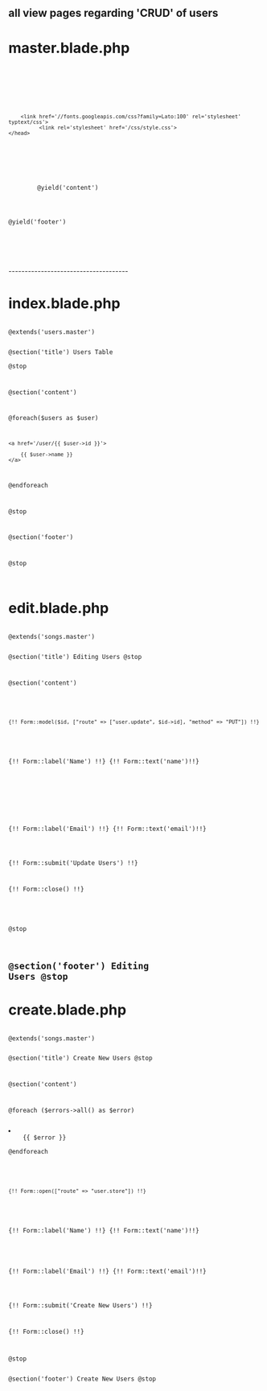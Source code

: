 ## all view pages regarding 'CRUD' of users

# master.blade.php
<code>
<!DOCTYPE html>
<html>
    <head>
        <title>
             @yield('title')
        </title>

        <link href='//fonts.googleapis.com/css?family=Lato:100' rel='stylesheet' typtext/css'>
              <link rel='stylesheet' href='/css/style.css'>        
    </head>
<body>

<div id="container">
	<div id="body">
		@yield('content')
        </div>
	<p class="footer">@yield('footer')</p>
</div>

</body>
</html>
</code>
-------------------------------------

# index.blade.php
<code>
@extends('users.master')

@section('title')
   Users Table   
@stop

@section('content')

@foreach($users as $user)
    

    <a href='/user/{{ $user->id }}'>
        
        {{ $user->name }}
    </a>

@endforeach

@stop

@section('footer')

@stop

</code>

# edit.blade.php
<code>
@extends('songs.master')

@section('title')
   Editing Users 
@stop

@section('content')


<div class="form-group">
    
    {!! Form::model($id, ["route" => ["user.update", $id->id], "method" => "PUT"]) !!}
    
<div class="form-group">

{!! Form::label('Name') !!} {!! Form::text('name')!!}
</div>
<p>
    
</p>
<div class="form-group">
{!! Form::label('Email') !!} {!! Form::text('email')!!}

</div>

{!! Form::submit('Update Users') !!}

{!! Form::close() !!}
</div>

@stop

@section('footer')
   Editing Users
@stop
</code>
-------------------------------------

# create.blade.php
<code>
@extends('songs.master')

@section('title')
  Create New Users
@stop

@section('content')

@foreach ($errors->all() as $error)
<li>
    {{ $error }}
</li>
@endforeach
<p></p><p></p>
<div class="form-group">
    
    {!! Form::open(["route" => "user.store"]) !!}
    
<div class="form-group">

{!! Form::label('Name') !!} {!! Form::text('name')!!}
</div>

<div class="form-group">
{!! Form::label('Email') !!} {!! Form::text('email')!!}

</div>

{!! Form::submit('Create New Users') !!}

{!! Form::close() !!}
</div>
@stop

@section('footer')
  Create New Users
@stop

</code>



